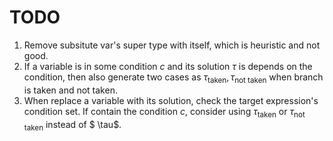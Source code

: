 # TODO

1. Remove subsitute var's super type with itself, which is heuristic and not good.
2. If a variable is in some condition $c$ and its solution $\tau$ is depends on the condition, then also generate two cases as $\tau_\text{taken}, \tau_\text{not taken}$ when branch is taken and not taken.
3. When replace a variable with its solution, check the target expression's condition set. If contain the condition $c$, consider using $\tau_\text{taken}$ or $\tau_\text{not taken}$ instead of $ \tau$.

